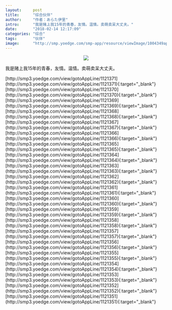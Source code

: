 ```yaml
---
layout:     post
title:      "综合伙伴"
author:     "作者：あらた伊里"
intro:      "我是赌上我15年的青春，友情。温情。卖萌卖呆大丈夫。"
date:       "2018-02-14 12:17:09"
categories: "综合"
tags:       "伙伴"
image:      "http://smp.yoedge.com/smp-app/resource/viewImage/1004349appline.png"
---
```

<div style="text-align: center">
<p><img src="http://smp.yoedge.com/smp-app/resource/viewImage/1004349appline.png"/></p>
</div>
<p class="post-meta">
<span>我是赌上我15年的青春，友情。温情。卖萌卖呆大丈夫。</span>
</p>
[http://smp3.yoedge.com/view/gotoAppLine/1121371](http://smp3.yoedge.com/view/gotoAppLine/1121371){:target="_blank"}
[http://smp3.yoedge.com/view/gotoAppLine/1121370](http://smp3.yoedge.com/view/gotoAppLine/1121370){:target="_blank"}
[http://smp3.yoedge.com/view/gotoAppLine/1121369](http://smp3.yoedge.com/view/gotoAppLine/1121369){:target="_blank"}
[http://smp3.yoedge.com/view/gotoAppLine/1121368](http://smp3.yoedge.com/view/gotoAppLine/1121368){:target="_blank"}
[http://smp3.yoedge.com/view/gotoAppLine/1121367](http://smp3.yoedge.com/view/gotoAppLine/1121367){:target="_blank"}
[http://smp3.yoedge.com/view/gotoAppLine/1121366](http://smp3.yoedge.com/view/gotoAppLine/1121366){:target="_blank"}
[http://smp3.yoedge.com/view/gotoAppLine/1121365](http://smp3.yoedge.com/view/gotoAppLine/1121365){:target="_blank"}
[http://smp3.yoedge.com/view/gotoAppLine/1121364](http://smp3.yoedge.com/view/gotoAppLine/1121364){:target="_blank"}
[http://smp3.yoedge.com/view/gotoAppLine/1121363](http://smp3.yoedge.com/view/gotoAppLine/1121363){:target="_blank"}
[http://smp3.yoedge.com/view/gotoAppLine/1121362](http://smp3.yoedge.com/view/gotoAppLine/1121362){:target="_blank"}
[http://smp3.yoedge.com/view/gotoAppLine/1121361](http://smp3.yoedge.com/view/gotoAppLine/1121361){:target="_blank"}
[http://smp3.yoedge.com/view/gotoAppLine/1121360](http://smp3.yoedge.com/view/gotoAppLine/1121360){:target="_blank"}
[http://smp3.yoedge.com/view/gotoAppLine/1121359](http://smp3.yoedge.com/view/gotoAppLine/1121359){:target="_blank"}
[http://smp3.yoedge.com/view/gotoAppLine/1121358](http://smp3.yoedge.com/view/gotoAppLine/1121358){:target="_blank"}
[http://smp3.yoedge.com/view/gotoAppLine/1121357](http://smp3.yoedge.com/view/gotoAppLine/1121357){:target="_blank"}
[http://smp3.yoedge.com/view/gotoAppLine/1121356](http://smp3.yoedge.com/view/gotoAppLine/1121356){:target="_blank"}
[http://smp3.yoedge.com/view/gotoAppLine/1121355](http://smp3.yoedge.com/view/gotoAppLine/1121355){:target="_blank"}
[http://smp3.yoedge.com/view/gotoAppLine/1121354](http://smp3.yoedge.com/view/gotoAppLine/1121354){:target="_blank"}
[http://smp3.yoedge.com/view/gotoAppLine/1121353](http://smp3.yoedge.com/view/gotoAppLine/1121353){:target="_blank"}
[http://smp3.yoedge.com/view/gotoAppLine/1121352](http://smp3.yoedge.com/view/gotoAppLine/1121352){:target="_blank"}
[http://smp3.yoedge.com/view/gotoAppLine/1121351](http://smp3.yoedge.com/view/gotoAppLine/1121351){:target="_blank"}


